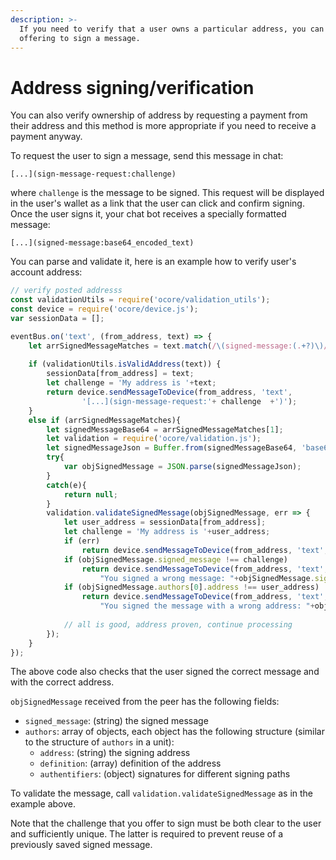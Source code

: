 ```yaml
---
description: >-
  If you need to verify that a user owns a particular address, you can do it by
  offering to sign a message.
---
```


# Address signing/verification

You can also verify ownership of address by requesting a payment from their address and this method is more appropriate if you need to receive a payment anyway.

To request the user to sign a message, send this message in chat:

```
[...](sign-message-request:challenge)
```

where `challenge` is the message to be signed. This request will be displayed in the user's wallet as a link that the user can click and confirm signing. Once the user signs it, your chat bot receives a specially formatted message:

```
[...](signed-message:base64_encoded_text)
```

You can parse and validate it, here is an example how to verify user's account address:

```javascript
// verify posted addresss
const validationUtils = require('ocore/validation_utils');
const device = require('ocore/device.js');
var sessionData = [];

eventBus.on('text', (from_address, text) => {
	let arrSignedMessageMatches = text.match(/\(signed-message:(.+?)\)/);
	
	if (validationUtils.isValidAddress(text)) {
		sessionData[from_address] = text;
		let challenge = 'My address is '+text;
		return device.sendMessageToDevice(from_address, 'text',
				'[...](sign-message-request:'+ challenge  +')');
	}
	else if (arrSignedMessageMatches){
		let signedMessageBase64 = arrSignedMessageMatches[1];
		let validation = require('ocore/validation.js');
		let signedMessageJson = Buffer.from(signedMessageBase64, 'base64').toString('utf8');
		try{
			var objSignedMessage = JSON.parse(signedMessageJson);
		}
		catch(e){
			return null;
		}
		validation.validateSignedMessage(objSignedMessage, err => {
			let user_address = sessionData[from_address];
			let challenge = 'My address is '+user_address;
			if (err)
				return device.sendMessageToDevice(from_address, 'text', err);
			if (objSignedMessage.signed_message !== challenge)
				return device.sendMessageToDevice(from_address, 'text',
					"You signed a wrong message: "+objSignedMessage.signed_message+", expected: "+challenge);
			if (objSignedMessage.authors[0].address !== user_address)
				return device.sendMessageToDevice(from_address, 'text',
					"You signed the message with a wrong address: "+objSignedMessage.authors[0].address+", expected: "+user_address);
			
			// all is good, address proven, continue processing
		});
	}
});
```

The above code also checks that the user signed the correct message and with the correct address.

`objSignedMessage` received from the peer has the following fields:

* `signed_message`: (string) the signed message
* `authors`: array of objects, each object has the following structure (similar to the structure of `authors` in a unit):
  * `address`: (string) the signing address
  * `definition`: (array) definition of the address
  * `authentifiers`: (object) signatures for different signing paths

To validate the message, call `validation.validateSignedMessage` as in the example above.

Note that the challenge that you offer to sign must be both clear to the user and sufficiently unique. The latter is required to prevent reuse of a previously saved signed message.
